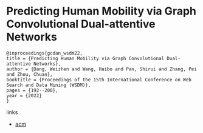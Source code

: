 # Predicting Human Mobility via Graph Convolutional Dual-attentive Networks

```
@inproceedings{gcdan_wsdm22,
title = {Predicting Human Mobility via Graph Convolutional Dual-attentive Networks},
author = {Dang, Weizhen and Wang, Haibo and Pan, Shirui and Zhang, Pei and Zhou, Chuan},
booktitle = {Proceedings of the 15th International Conference on Web Search and Data Mining (WSDM)},
pages = {192--200},
year = {2022}
}
```

links
- [acm](https://dl.acm.org/doi/10.1145/3488560.3498400)
